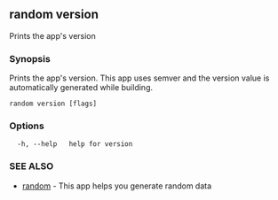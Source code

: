 ## random version

Prints the app's version

### Synopsis

Prints the app's version. This app uses semver and the version value
is automatically generated while building.

```
random version [flags]
```

### Options

```
  -h, --help   help for version
```

### SEE ALSO

* [random](random.md)	 - This app helps you generate random data


